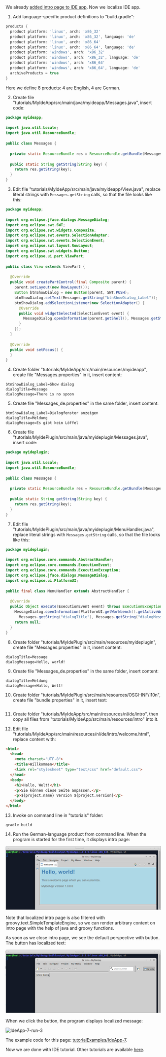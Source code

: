 We already [added intro page to IDE app](Add-intro-page-to-IDE-app). Now we localize IDE app.

1. Add language-specific product definitions to "build.gradle":

  ```groovy
  products {
    product platform: 'linux', arch: 'x86_32'
    product platform: 'linux', arch: 'x86_32', language: 'de'
    product platform: 'linux', arch: 'x86_64'
    product platform: 'linux', arch: 'x86_64', language: 'de'
    product platform: 'windows', arch: 'x86_32'
    product platform: 'windows', arch: 'x86_32', language: 'de'
    product platform: 'windows', arch: 'x86_64'
    product platform: 'windows', arch: 'x86_64', language: 'de'
    archiveProducts = true
  }
  ```

  Here we define 8 products: 4 are English, 4 are German.

2. Create file "tutorials/MyIdeApp/src/main/java/myideapp/Messages.java", insert code:

  ```java
  package myideapp;

  import java.util.Locale;
  import java.util.ResourceBundle;

  public class Messages {

    private static ResourceBundle res = ResourceBundle.getBundle(Messages.class.getName(), Locale.getDefault());
    
    public static String getString(String key) {
      return res.getString(key);
    }  
  }
  ```

3. Edit file "tutorials/MyIdeApp/src/main/java/myideapp/View.java", replace literal strings with `Messages.getString` calls, so that the file looks like this:

  ```java
  package myideapp;

  import org.eclipse.jface.dialogs.MessageDialog;
  import org.eclipse.swt.SWT;
  import org.eclipse.swt.widgets.Composite;
  import org.eclipse.swt.events.SelectionAdapter;
  import org.eclipse.swt.events.SelectionEvent;
  import org.eclipse.swt.layout.RowLayout;
  import org.eclipse.swt.widgets.Button;
  import org.eclipse.ui.part.ViewPart;

  public class View extends ViewPart {

    @Override
    public void createPartControl(final Composite parent) {
      parent.setLayout(new RowLayout());
      Button btnShowDialog = new Button(parent, SWT.PUSH);
      btnShowDialog.setText(Messages.getString("btnShowDialog_Label"));
      btnShowDialog.addSelectionListener(new SelectionAdapter() {
        @Override
        public void widgetSelected(SelectionEvent event) {
          MessageDialog.openInformation(parent.getShell(), Messages.getString("dialogTitle"), Messages.getString("dialogMessage"));
        }
      });
    }

    @Override
    public void setFocus() {
    }
  }
  ```

4. Create folder "tutorials/MyIdeApp/src/main/resources/myideapp", create file "Messages.properties" in it, insert content:

  ```
  btnShowDialog_Label=Show dialog
  dialogTitle=Message
  dialogMessage=There is no spoon
  ```

5. Create file "Messages_de.properties" in the same folder, insert content:

  ```
  btnShowDialog_Label=Dialogfenster anzeigen
  dialogTitle=Meldung
  dialogMessage=Es gibt kein Löffel
  ```

6. Create file "tutorials/MyIdePlugin/src/main/java/myideplugin/Messages.java", insert code:

  ```java
  package myideplugin;

  import java.util.Locale;
  import java.util.ResourceBundle;

  public class Messages {

    private static ResourceBundle res = ResourceBundle.getBundle(Messages.class.getName(), Locale.getDefault());
    
    public static String getString(String key) {
      return res.getString(key);
    }  
  }
  ```

7. Edit file "tutorials/MyIdePlugin/src/main/java/myideplugin/MenuHandler.java", replace literal strings with `Messages.getString` calls, so that the file looks like this:

  ```java
  package myideplugin;

  import org.eclipse.core.commands.AbstractHandler;
  import org.eclipse.core.commands.ExecutionEvent;
  import org.eclipse.core.commands.ExecutionException;
  import org.eclipse.jface.dialogs.MessageDialog;
  import org.eclipse.ui.PlatformUI;

  public final class MenuHandler extends AbstractHandler {

    @Override
    public Object execute(ExecutionEvent event) throws ExecutionException {
      MessageDialog.openInformation(PlatformUI.getWorkbench().getActiveWorkbenchWindow().getShell(), 
        Messages.getString("dialogTitle"), Messages.getString("dialogMessage"));
      return null;
    }
  }
  ```

8. Create folder "tutorials/MyIdePlugin/src/main/resources/myideplugin", create file "Messages.properties" in it, insert content:

  ```
  dialogTitle=Message
  dialogMessage=Hello, world!
  ```

9. Create file "Messages_de.properties" in the same folder, insert content:

  ```
  dialogTitle=Meldung
  dialogMessage=Hallo, Welt!
  ```
10. Create folder "tutorials/MyIdePlugin/src/main/resources/OSGI-INF/l10n", create file "bundle.properties" in it, insert text:

  ```
  ```

11. Create folder "tutorials/MyIdeApp/src/main/resources/nl/de/intro", then copy all files from "tutorials/MyIdeApp/src/main/resources/intro" into it.

12. Edit file "tutorials/MyIdeApp/src/main/resources/nl/de/intro/welcome.html", replace content with:

  ```html
  <html>
    <head>
      <meta charset="UTF-8">
      <title>Willkommen</title>
      <link rel="stylesheet" type="text/css" href="default.css">
    </head>
    <body>
      <h1>Hallo, Welt!</h1>
      <p>Sie können diese Seite anpassen.</p>
      <p>${project.name} Version ${project.version}</p>
    </body>
  </html>
  ```

13. Invoke on command line in "tutorials" folder:

  ```shell
  gradle build
  ```

14. Run the German-language product from command line. When the program is started for the first time, it displays intro page:

  ![IdeApp-7-run-1](images/IdeApp-7-run-1.png "IdeApp-7-run-1")

  Note that localized intro page is also filtered with groovy.text.SimpleTemplateEngine, so we can render arbitrary content on intro page with the help of java and groovy functions.

  As soon as we close intro page, we see the default perspective with button. The button has localized text:

  ![IdeApp-7-run-2](images/IdeApp-7-run-2.png "IdeApp-7-run-2")

  When we click the button, the program displays localized message:

  ![IdeApp-7-run-3](images/IdeApp-7-run-3.png "IdeApp-7-run-3")

The example code for this page: [tutorialExamples/IdeApp-7](../tree/master/tutorialExamples/IdeApp-7).

Now we are done with IDE tutorial. Other tutorials are available [here](Tutorials).
